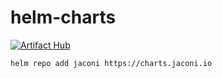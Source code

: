 # helm-charts

[![Artifact Hub](https://img.shields.io/endpoint?url=https://artifacthub.io/badge/repository/jaconi)](https://artifacthub.io/packages/search?repo=jaconi)

```
helm repo add jaconi https://charts.jaconi.io
```
